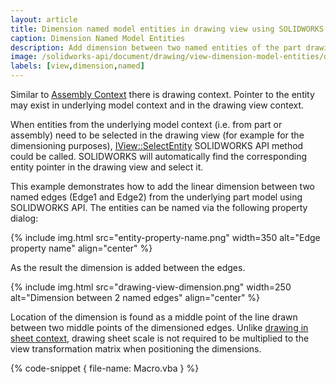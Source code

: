 ```yaml
---
layout: article
title: Dimension named model entities in drawing view using SOLIDWORKS API
caption: Dimension Named Model Entities
description: Add dimension between two named entities of the part drawing retrieved from the underlying model using SOLIDWORKS API
image: /solidworks-api/document/drawing/view-dimension-model-entities/drawing-view-dimension.png
labels: [view,dimension,named]
---
```

Similar to [Assembly Context](/solidworks-api/document/assembly/context/) there is drawing context. Pointer to the entity may exist in underlying model context and in the drawing view context.

When entities from the underlying model context (i.e. from part or assembly) need to be selected in the drawing view (for example for the dimensioning purposes), [IView::SelectEntity](http://help.solidworks.com/2018/english/api/sldworksapi/solidworks.interop.sldworks~solidworks.interop.sldworks.iview~selectentity.html) SOLIDWORKS API method could be called. SOLIDWORKS will automatically find the corresponding entity pointer in the drawing view and select it.

This example demonstrates how to add the linear dimension between two named edges (Edge1 and Edge2) from the underlying part model using SOLIDWORKS API. The entities can be named via the following property dialog:

{% include img.html src="entity-property-name.png" width=350 alt="Edge property name" align="center" %}

As the result the dimension is added between the edges.

{% include img.html src="drawing-view-dimension.png" width=250 alt="Dimension between 2 named edges" align="center" %}

Location of the dimension is found as a middle point of the line drawn between two middle points of the dimensioned edges. Unlike [drawing in sheet context](/solidworks-api/document/drawing/sheet-context-sketch/), drawing sheet scale is not required to be multiplied to the view transformation matrix when positioning the dimensions.

{% code-snippet { file-name: Macro.vba } %}


